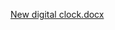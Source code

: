 [New digital clock.docx](https://github.com/harithakalle/stepin_Digital-Clock/files/7122636/New.digital.clock.docx)

